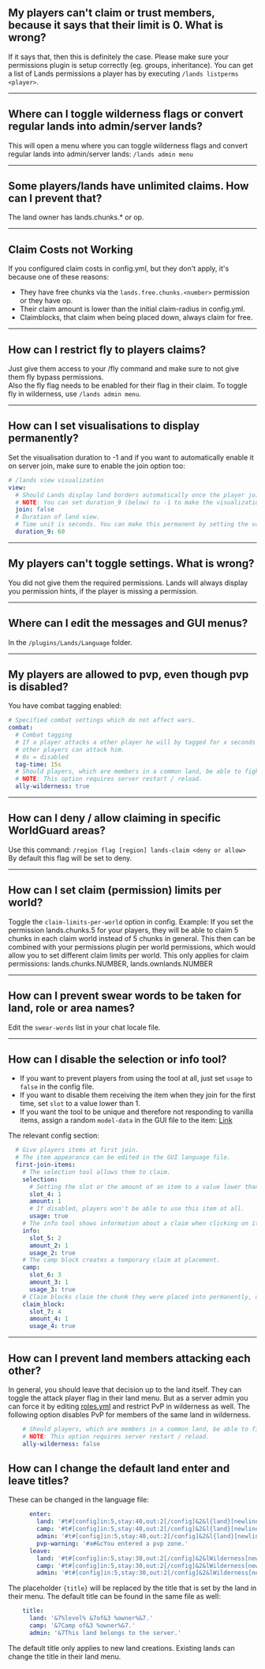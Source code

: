 ## My players can't claim or trust members, because it says that their limit is 0. What is wrong?
If it says that, then this is definitely the case. Please make sure your permissions plugin is setup correctly (eg. groups, inheritance).
You can get a list of Lands permissions a player has by executing `/lands listperms <player>`.

***

## Where can I toggle wilderness flags or convert regular lands into admin/server lands?
This will open a menu where you can toggle wilderness flags and convert regular lands into admin/server lands: `/lands admin menu`

***

## Some players/lands have unlimited claims. How can I prevent that?
The land owner has lands.chunks.* or op.

***

## Claim Costs not Working
If you configured claim costs in config.yml, but they don't apply, it's because one of these reasons:
* They have free chunks via the ``lands.free.chunks.<number>`` permission or they have op.
* Their claim amount is lower than the initial claim-radius in config.yml.
* Claimblocks, that claim when being placed down, always claim for free.

***

## How can I restrict fly to players claims?
Just give them access to your /fly command and make sure to not give them fly bypass permissions.\
Also the fly flag needs to be enabled for their flag in their claim. To toggle fly in wilderness, use `/lands admin menu`.

***

## How can I set visualisations to display permanently?
Set the visualisation duration to -1 and if you want to automatically enable it on server join, make sure to enable the join option too:
```yaml
# /lands view visualization
view:
  # Should Lands display land borders automatically once the player joins?
  # NOTE: You can set duration_9 (below) to -1 to make the visualization permanent.
  join: false
  # Duration of land view.
  # Time unit is seconds. You can make this permanent by setting the value to -1
  duration_9: 60
```


***

## My players can't toggle settings. What is wrong?
You did not give them the required permissions. Lands will always display you permission hints, if the player is missing  a permission.


***

## Where can I edit the messages and GUI menus?
In the `/plugins/Lands/Language` folder.

***

## My players are allowed to pvp, even though pvp is disabled?
You have combat tagging enabled:
```yaml
# Specified combat settings which do not affect wars.
combat:
  # Combat tagging
  # If a player attacks a other player he will by tagged for x seconds so that, regardless of land settings,
  # other players can attack him.
  # 0s = disabled
  tag-time: 15s
  # Should players, which are members in a common land, be able to fight in wilderness?
  # NOTE: This option requires server restart / reload.
  ally-wilderness: true
```

***

## How can I deny / allow claiming in specific WorldGuard areas?
Use this command: `/region flag [region] lands-claim <deny or allow>`\
By default this flag will be set to deny.

***

## How can I set claim (permission) limits per world?
Toggle the `claim-limits-per-world` option in config.
Example: If you set the permission lands.chunks.5 for your players, they will be able to claim 5 chunks in each claim world instead of 5 chunks in general. This then can be combined with your permissions plugin per world permissions, which would allow you to set different claim limits per world. This only applies for claim permissions: lands.chunks.NUMBER, lands.ownlands.NUMBER

***

## How can I prevent swear words to be taken for land, role or area names?
Edit the `swear-words` list in your chat locale file.

***

## How can I disable the selection or info tool?
* If you want to prevent players from using the tool at all, just set ``usage`` to ``false`` in the config file.
* If you want to disable them receiving the item when they join for the first time, set ``slot`` to a value lower than 1.
* If you want the tool to be unique and therefore not responding to vanilla items, assign a random `model-data` in the GUI file to the item: [Link](https://wiki.incredibleplugins.com/general/menus/gui-menus#set-custom-model-data)

The relevant config section:
````yaml
  # Give players items at first join.
  # The item appearance can be edited in the GUI language file.
  first-join-items:
    # The selection tool allows them to claim.
    selection:
      # Setting the slot or the amount of an item to a value lower than 1, will not give the item on first join.
      slot_4: 1
      amount: 1
      # If disabled, players won't be able to use this item at all.
      usage: true
    # The info tool shows information about a claim when clicking on it.
    info:
      slot_5: 2
      amount_2: 1
      usage_2: true
    # The camp block creates a temporary claim at placement.
    camp:
      slot_6: 3
      amount_3: 1
      usage_3: true
    # Claim blocks claim the chunk they were placed into permanently, until the player unclaims the chunk.
    claim_block:
      slot_7: 4
      amount_4: 1
      usage_4: true
````

***

## How can I prevent land members attacking each other?
In general, you should leave that decision up to the land itself. They can toggle the attack player flag in their land menu. But as a server admin you can force it by editing [roles.yml](https://wiki.incredibleplugins.com/lands/configuration/roles-and-their-flags) and restrict PvP in wilderness as well. The following option disables PvP for members of the same land in wilderness.
````yaml
    # Should players, which are members in a common land, be able to fight in wilderness?
    # NOTE: This option requires server restart / reload.
    ally-wilderness: false
````

## How can I change the default land enter and leave titles?
These can be changed in the language file:
````yaml
      enter:
        land: '#t#[config]in:5,stay:40,out:2[/config]&2&l{land}[newline]&3{title}'
        camp: '#t#[config]in:5,stay:40,out:2[/config]&2&l{land}[newline]&3{title}'
        admin: '#t#[config]in:5,stay:40,out:2[/config]&2&l{land}[newline]{title}'
        pvp-warning: '#a#&cYou entered a pvp zone.'
      leave:
        land: '#t#[config]in:5,stay:30,out:2[/config]&2&lWilderness[newline]&7Feel the wild'
        camp: '#t#[config]in:5,stay:30,out:2[/config]&2&lWilderness[newline]&7Feel the wild'
        admin: '#t#[config]in:5,stay:30,out:2[/config]&2&lWilderness[newline]&7Feel the wild'
````

The placeholder `{title}` will be replaced by the title that is set by the land in their menu. The default title can be found in the same file as well:
````yaml
    title:
      land: '&7%level% &7of&3 %owner%&7.'
      camp: '&7Camp of&3 %owner%&7.'
      admin: '&7This land belongs to the server.'
````
The default title only applies to new land creations. Existing lands can change the title in their land menu.